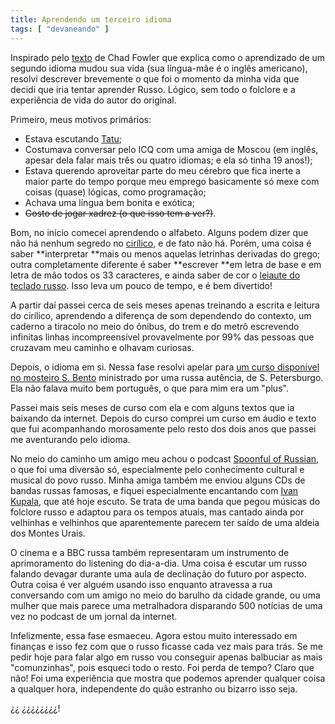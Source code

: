 ```yaml
---
title: Aprendendo um terceiro idioma
tags: [ "devaneando" ]
---
```


Inspirado pelo [texto](http://www.chadfowler.com/2009/8/2/how-learning-a-second-language-changed-my-life) de Chad Fowler que explica como o aprendizado de um segundo idioma mudou sua vida (sua língua-mãe é o inglês americano), resolvi descrever brevemente o que foi o momento da minha vida que decidi que iria tentar aprender Russo. Lógico, sem todo o folclore e a experiência de vida do autor do original.

Primeiro, meus motivos primários:
- Estava escutando [Tatu](http://www.tatugirls.com/);
- Costumava conversar pelo ICQ com uma amiga de Moscou (em inglês, apesar dela falar mais três ou quatro idiomas; e ela só tinha 19 anos!);
- Estava querendo aproveitar parte do meu cérebro que fica inerte a maior parte do tempo porque meu emprego basicamente só mexe com coisas (quase) lógicas, como programação;
- Achava uma língua bem bonita e exótica;
- <strike>Gosto de jogar xadrez (o que isso tem a ver?)</strike>.



Bom, no início comecei aprendendo o alfabeto. Alguns podem dizer que não há nenhum segredo no [cirílico](http://pt.wikipedia.org/wiki/Alfabeto_cir%C3%ADlico), e de fato não há. Porém, uma coisa é saber **interpretar **mais ou menos aquelas letrinhas derivadas do grego; outra completamente diferente é saber **escrever **em letra de base e em letra de mão todos os 33 caracteres, e ainda saber de cor o [leiaute do teclado russo](http://www.codeproject.com/KB/winsdk/ruskey.aspx). Isso leva um pouco de tempo, e é bem divertido!

A partir daí passei cerca de seis meses apenas treinando a escrita e leitura do cirílico, aprendendo a diferença de som dependendo do contexto, um caderno a tiracolo no meio do ônibus, do trem e do metrô escrevendo infinitas linhas incompreensível provavelmente por 99% das pessoas que cruzavam meu caminho e olhavam curiosas.

Depois, o idioma em si. Nessa fase resolvi apelar para [um curso disponível no mosteiro S. Bento](http://www.cursoderusso.com/) ministrado por uma russa autência, de S. Petersburgo. Ela não falava muito bem português, o que para mim era um "plus".

Passei mais seis meses de curso com ela e com alguns textos que ia baixando da internet. Depois do curso comprei um curso em áudio e texto que fui acompanhando morosamente pelo resto dos dois anos que passei me aventurando pelo idioma.

No meio do caminho um amigo meu achou o podcast [Spoonful of Russian](http://speakrussian.blogspot.com/), o que foi uma diversão só, especialmente pelo conhecimento cultural e musical do povo russo. Minha amiga também me enviou alguns CDs de bandas russas famosas, e fiquei especialmente encantando com [Ivan Kupala](http://en.wikipedia.org/wiki/Ivan_Kupala_%28musical_project%29), que até hoje escuto. Se trata de uma banda que pegou músicas do folclore russo e adaptou para os tempos atuais, mas cantado ainda por velhinhas e velhinhos que aparentemente parecem ter saído de uma aldeia dos Montes Urais.

O cinema e a BBC russa também representaram um instrumento de aprimoramento do listening do dia-a-dia. Uma coisa é escutar um russo falando devagar durante uma aula de declinação do futuro por aspecto. Outra coisa é ver alguém usando isso enquanto atravessa a rua conversando com um amigo no meio do barulho da cidade grande, ou uma mulher que mais parece uma metralhadora disparando 500 notícias de uma vez no podcast de um jornal da internet.

Infelizmente, essa fase esmaeceu. Agora estou muito interessado em finanças e isso fez com que o russo ficasse cada vez mais para trás. Se me pedir hoje para falar algo em russo vou conseguir apenas balbuciar as mais "comunzinhas", pois esqueci todo o resto. Foi perda de tempo? Claro que não! Foi uma experiência que mostra que podemos aprender qualquer coisa a qualquer hora, independente do quão estranho ou bizarro isso seja.

¿¿ ¿¿¿¿¿¿¿¿!

